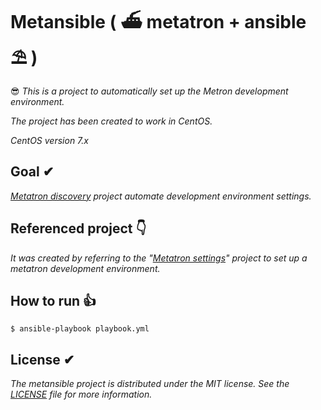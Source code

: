 # Metansible ( ⛴ metatron + ansible ⛱ )
😎 *This is a project to automatically set up the Metron development environment.*

*The project has been created to work in CentOS.*

*CentOS version 7.x*

## Goal ✔︎

*[Metatron discovery](https://github.com/metatron-app/metatron-discovery) project automate development environment settings.*


## Referenced project 👇

*It was created by referring to the "[Metatron settings](https://github.com/ninezero90hy/metatron-settings)" project to set up a metatron development environment.*

## How to run 👍

```shell
$ ansible-playbook playbook.yml
```

## License ✔︎
*The metansible project is distributed under the MIT license. See the [LICENSE](LICENSE) file for more information.*
